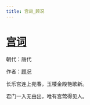 ```yaml
---
title: 宫词_顾况
---
```


# [宫词](http://so.gushiwen.org/view_13570.aspx)

朝代：唐代

作者：[顾况](http://so.gushiwen.org/author_49.aspx)

长乐宫连上苑春，玉楼金殿艳歌新。 

君门一入无由出，唯有宫莺得见人。